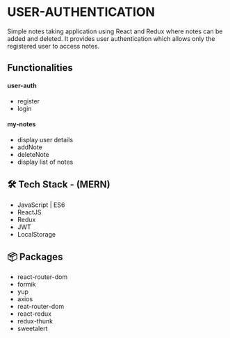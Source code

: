 # USER-AUTHENTICATION
Simple notes taking application using React and Redux where notes can be added and deleted.
It provides user authentication which allows only the registered user to access notes. 

## Functionalities
  #### user-auth
  * register
  * login
  #### my-notes
  * display user details
  * addNote
  * deleteNote
  * display list of notes
  
 ## 🛠 Tech Stack - (MERN)
 *  JavaScript | ES6
  * ReactJS
  * Redux
  * JWT
  * LocalStorage
   
## 📦 Packages
  * react-router-dom
  * formik
  * yup
  * axios
  * reat-router-dom
  * react-redux
  * redux-thunk
  * sweetalert

